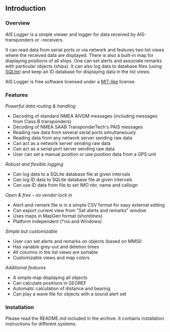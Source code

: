 ## Introduction

### Overview

*AIS Logger* is a simple viewer and logger for data received by
AIS-transponders or -receivers.

It can read data from serial ports or via network and features two
list views where the received data are displayed. There is also a
built-in map for displaying positions of all ships. One can set alerts
and associate remarks with particular objects (ships). It can also log
data to database files (using [SQLite][sqlite]) and keep an ID
database for displaying data in the list views.

AIS Logger is free software licensed under a [MIT-like][mitlicense]
license.

[sqlite]:	http://www.sqlite.org
[mitlicense]:   http://www.opensource.org/licenses/mit-license.php


### Features

_Powerful data routing & handling_

 * Decoding of standard NMEA AIVDM messages (including messages from
   Class B transponders)
 * Decoding of NMEA SAAB TransponderTech's PAIS messages
 * Reading raw data from several serial ports simultaneously 
 * Reading data from any network server sending raw data
 * Can act as a network server sending raw data
 * Can act as a serial port server sending raw data
 * User can set a manual position or use position data from a GPS unit

_Robust and flexible logging_

 * Can log data to a SQLite database file at given intervals
 * Can log ID data to SQLite database file at given intervals
 * Can use ID data from file to set IMO nbr, name and callsign

_Open & free - no vendor lock in_

 * Alert-and-remark file is in a simple CSV format for easy external
   editing
 * Can export current view from "Set alerts and remarks" window
 * Uses maps in MapGen format (shorelines)
 * Platform independent (*nix and Windows)

_Simple but customizable_

 * User can set alerts and remarks on objects (based on MMSI)
 * Has variable grey-out and deletion times
 * All columns in the list views are sortable
 * Customizable views and map colors
 
_Additional features_

 * A simple map displaying all objects
 * Can calculate positions in GEOREF
 * Automatic calculation of distance and bearing
 * Can play a wave file for objects with a sound alert set
 

### Installation

Please read the README.md included in the archive. It contains
installation instructions for different systems.

